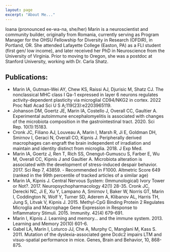 ```yaml
---
layout: page
excerpt: "About Me..."
---
```


Ioana (pronounced ee-wa-na, she/her) Marin is a neuroscientist and community builder, originally from Romania, currently serving as Program Manager for the OHSU Fellowship for Diversity in Research (OFDIR), in Portland, OR. She attended Lafayette College (Easton, PA) as a FLI student (first gen/ low income), and later received her PhD in Neuroscience from the University of Virginia. Prior to moving to Oregon, she was a postdoc at Stanford University, working with Dr. Carla Shatz.

## Publications:

- Marin IA, Gutman-Wei AY, Chew KS, Raissi AJ, Djurisic M, Shatz CJ. The nonclassical MHC class I Qa-1 expressed in layer 6 neurons regulates activity-dependent plasticity via microglial CD94/NKG2 in cortex. 2022 Proc Natl Acad Sci U S A;119(23):e2203965119.
- Johanson DM, Goertz JE, Marin IA, Costello J, Overall CC, Gaultier A. Experimental autoimmune encephalomyelitis is associated with changes of the microbiota composition in the gastrointestinal tract. 2020. Sci Rep. 10(1):15183.
- Cronk JC, Filiano AJ, Louveau A, Marin I, Marsh R, Ji E, Goldman DH, Smirnov I, Geraci N, Overall CO, Kipnis J. Peripherally derived macrophages can engraft the brain independent of irradiation and maintain and identity distinct from microglia. 2018. J Exp Med.
- Marin IA, Goertz J, Ren T, Rich SS, Onengut-Gumuscu S, Farber E, Wu M, Overall CC, Kipnis J and Gaultier A. Microbiota alteration is associated with the development of stress-induced despair behavior. 2017. Sci Rep 7, 43859. - Recommended in F1000. Altmetric Score 649 (ranked in the 99th percentile of tracked articles of a similar age)
- Marin IA, Kipnis J. Central Nervous System: (Immunological) Ivory Tower or Not?. 2017. Neuropsychopharmacology 42(1) 28-35.
Cronk JC, Derecki NC, Ji E, Xu Y, Lampano A, Smirnov I, Baker W, Norris GT, Marin I, Coddington N, Wolf Y, Turner SD, Aderem A, Klibanov AL, Harris TH, Jung S, Litvak V, Kipnis J. 2015. Methyl-CpG Binding Protein 2 Regulates Microglia and Macrophage Gene Expression in Response to Inflammatory Stimuli. 2015. Immunity. 42(4) 679-691.
- Marin I, Kipnis J. Learning and memory… and the immune system. 2013. Learning and Memory 20(10) 601-6.
- Gabel LA, Marin I, Loturco JJ, Che A, Murphy C, Manglani M, Kass S. 2011. Mutation of the dyslexia-associated gene Dcdc2 impairs LTM and visuo-spatial performance in mice. Genes, Brain and Behavior, 10, 868-875.

